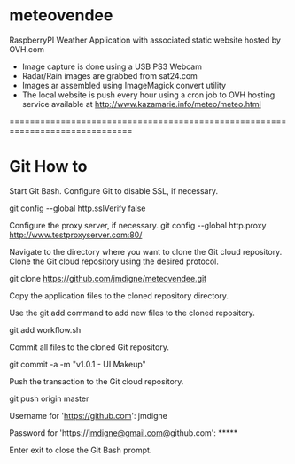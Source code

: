 # meteovendee
RaspberryPI Weather Application with associated static website hosted by OVH.com



- Image capture is done using a USB PS3 Webcam
- Radar/Rain images are grabbed from sat24.com
- Images ar assembled using ImageMagick convert utility
- The local website is push every hour using a cron job to OVH hosting service available at http://www.kazamarie.info/meteo/meteo.html


==============================================================================

Git How to 
==============================================================================

Start Git Bash.
Configure Git to disable SSL, if necessary.

git config --global http.sslVerify false

Configure the proxy server, if necessary.
git config --global http.proxy http://www.testproxyserver.com:80/


Navigate to the directory where you want to clone the Git cloud repository.
Clone the Git cloud repository using the desired protocol.

git clone https://github.com/jmdigne/meteovendee.git

Copy the application files to the cloned repository directory.

Use the git add command to add new files to the cloned repository.

git add workflow.sh 

Commit all files to the cloned Git repository.

git commit -a -m "v1.0.1 - UI Makeup"

Push the transaction to the Git cloud repository.

git push origin master

Username for 'https://github.com': jmdigne

Password for 'https://jmdigne@gmail.com@github.com': *****


Enter exit to close the Git Bash prompt.





